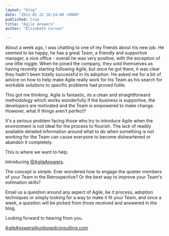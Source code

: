 ```yaml
---
layout: "blog"
date: "2012-02-22 10:24:00 +0000"
published: true
title: "Agile Answers"
author: "Elizabeth Curson"

---
```


<p>About a week ago, I was chatting to one of my friends about his new job. He seemed to be happy, he has a great Team, a friendly and supportive manager, a nice office - overall he was very positive, with the exception of one little niggle. When he joined the company, they sold themselves as having recently starting following Agile, but once he got there, it was clear they hadn&#39;t been totally successful in its adoption. He asked me for a bit of advice on how to help make Agile really work for his Team as his search for workable solutions to specific problems had proved futile.</p>
<p>This got me thinking. Agile is fantastic, its a clean and straightforward methodology which works wonderfully if the business is supportive, the developers are motivated and the Team is empowered to make change. However, what if things aren&#39;t perfect?</p>
<p>It&#39;s a serious problem facing those who try to introduce Agile when the environment is not ideal for the process to flourish. The lack of readily available detailed information around what to do when something is not working for the Team can cause everyone to become disheartened or abandon it completely.</p>
<p>This is where we want to help.</p>
<p>Introducing <a href="http://twitter.com/AgileAnswers">@AgileAnswers</a>.</p>
<p>The concept is simple. Ever wondered how to engage the quieter members of your Team in the Retrospective? Or the best way to improve your Team&#39;s estimation skills?</p>
<p>Email us a question around any aspect of Agile, be it process, adoption techniques or simply looking for a way to make it fit your Team, and once a week, a question will be picked from those received and answered in the blog.</p>
<p>Looking forward to hearing from you.</p>
<p><a href="mailto:agileanswers@unboxedconsulting.com">AgileAnswers@unboxedconsulting.com</a></p>

